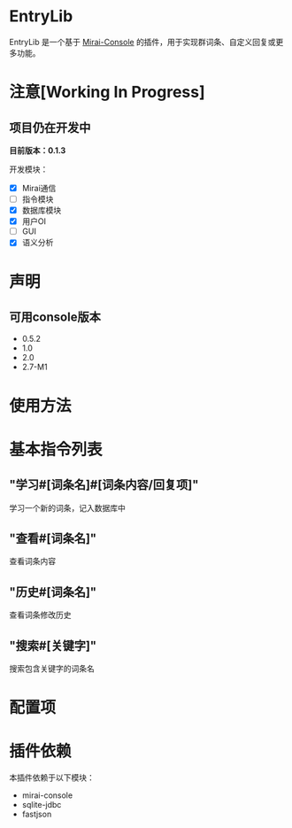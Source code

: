 # EntryLib

EntryLib 是一个基于 [Mirai-Console](https://github.com/mamoe/mirai-console) 的插件，用于实现群词条、自定义回复或更多功能。

# 注意[Working In Progress]

## 项目仍在开发中

**目前版本：0.1.3**

开发模块：
- [x] Mirai通信
- [ ] 指令模块
- [x] 数据库模块
- [x] 用户OI
- [ ] GUI
- [x] 语义分析

# 声明

## 可用console版本

- 0.5.2
- 1.0
- 2.0
- 2.7-M1

# 使用方法

# 基本指令列表

## "学习#[词条名]#[词条内容/回复项]"
学习一个新的词条，记入数据库中
## "查看#[词条名]"
查看词条内容
## "历史#[词条名]"
查看词条修改历史
## "搜索#[关键字]"
搜索包含关键字的词条名

# 配置项

# 插件依赖
本插件依赖于以下模块：
- mirai-console
- sqlite-jdbc
- fastjson